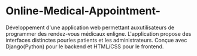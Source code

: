# Online-Medical-Appointment-
Développement d'une application web permettant auxutilisateurs de programmer des rendez-vous médicaux enligne. L'application propose des interfaces distinctes pourles patients et les administrateurs. Conçue avec Django(Python) pour le backend et HTML/CSS pour le frontend.
